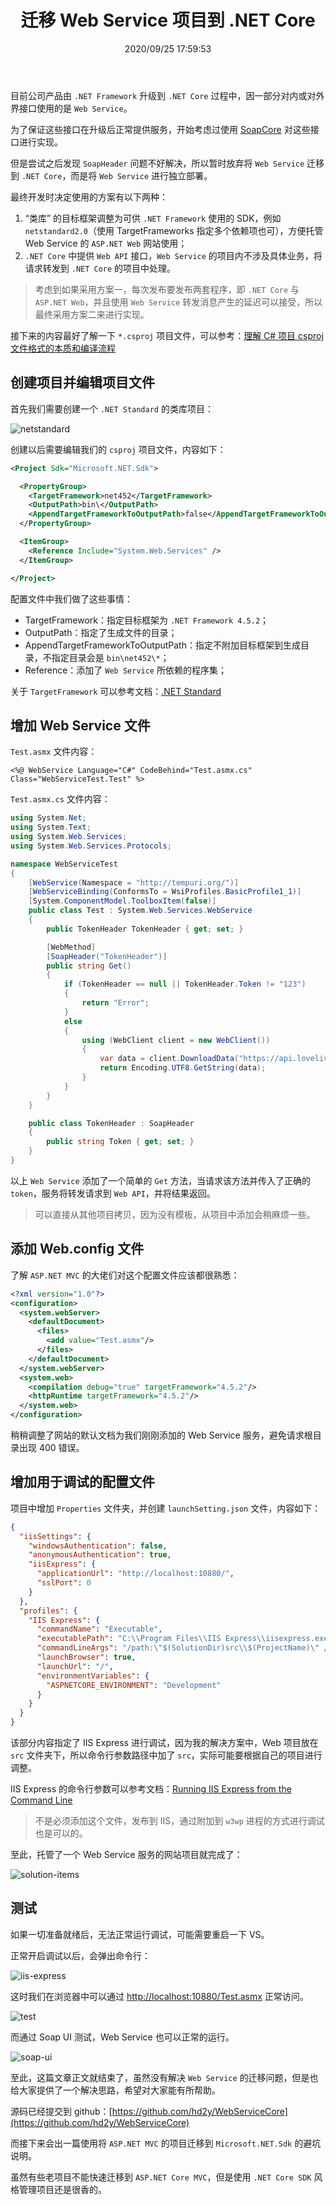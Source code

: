 ﻿---
title: "迁移 Web Service 项目到 .NET Core"
date: "2020/09/25 17:59:53"
updated: "2020/09/25 18:27:57"
permalink: "dotnet-core-migration-web-service/"
tags:
 - WebService
 - WebApi
categories:
 - [开发, C#, "ASP.NET Core"]
---

目前公司产品由 `.NET Framework` 升级到 `.NET Core` 过程中，因一部分对内或对外界接口使用的是 `Web Service`。

为了保证这些接口在升级后正常提供服务，开始考虑过使用 [SoapCore](https://github.com/DigDes/SoapCore) 对这些接口进行实现。

但是尝试之后发现 `SoapHeader` 问题不好解决，所以暂时放弃将 `Web Service` 迁移到 `.NET Core`，而是将 `Web Service` 进行独立部署。

最终开发时决定使用的方案有以下两种：
1. “类库” 的目标框架调整为可供 `.NET Framework` 使用的 SDK，例如 `netstandard2.0`（使用 TargetFrameworks 指定多个依赖项也可），方便托管 Web Service 的 `ASP.NET Web` 网站使用；
2. `.NET Core` 中提供 `Web API` 接口，`Web Service` 的项目内不涉及具体业务，将请求转发到 `.NET Core` 的项目中处理。

> 考虑到如果采用方案一，每次发布要发布两套程序，即 `.NET Core` 与 `ASP.NET Web`，并且使用 `Web Service` 转发消息产生的延迟可以接受，所以最终采用方案二来进行实现。

接下来的内容最好了解一下 `*.csproj` 项目文件，可以参考：[理解 C# 项目 csproj 文件格式的本质和编译流程](https://blog.walterlv.com/post/understand-the-csproj.html)

## 创建项目并编辑项目文件

首先我们需要创建一个 `.NET Standard` 的类库项目：

![netstandard](./200925-dotnet-core-migration-web-service-01.png)

创建以后需要编辑我们的 `csproj` 项目文件，内容如下：

```xml
<Project Sdk="Microsoft.NET.Sdk">

  <PropertyGroup>
    <TargetFramework>net452</TargetFramework>
    <OutputPath>bin\</OutputPath>
    <AppendTargetFrameworkToOutputPath>false</AppendTargetFrameworkToOutputPath>
  </PropertyGroup>

  <ItemGroup>
    <Reference Include="System.Web.Services" />
  </ItemGroup>

</Project>
```

配置文件中我们做了这些事情：
+ TargetFramework：指定目标框架为 `.NET Framework 4.5.2`；
+ OutputPath：指定了生成文件的目录；
+ AppendTargetFrameworkToOutputPath：指定不附加目标框架到生成目录，不指定目录会是 `bin\net452\*`；
+ Reference：添加了 `Web Service` 所依赖的程序集；

关于 `TargetFramework` 可以参考文档：[.NET Standard](https://docs.microsoft.com/en-us/dotnet/standard/net-standard)

## 增加 Web Service 文件

`Test.asmx` 文件内容：

```cshtml
<%@ WebService Language="C#" CodeBehind="Test.asmx.cs" Class="WebServiceTest.Test" %>
```

`Test.asmx.cs` 文件内容：

```csharp
using System.Net;
using System.Text;
using System.Web.Services;
using System.Web.Services.Protocols;

namespace WebServiceTest
{
    [WebService(Namespace = "http://tempuri.org/")]
    [WebServiceBinding(ConformsTo = WsiProfiles.BasicProfile1_1)]
    [System.ComponentModel.ToolboxItem(false)]
    public class Test : System.Web.Services.WebService
    {
        public TokenHeader TokenHeader { get; set; }

        [WebMethod]
        [SoapHeader("TokenHeader")]
        public string Get()
        {
            if (TokenHeader == null || TokenHeader.Token != "123")
            {
                return "Error";
            }
            else
            {
                using (WebClient client = new WebClient())
                {
                    var data = client.DownloadData("https://api.lovelive.tools/api/SweetNothings");
                    return Encoding.UTF8.GetString(data);
                }
            }
        }
    }

    public class TokenHeader : SoapHeader
    {
        public string Token { get; set; }
    }
}
```

以上 `Web Service` 添加了一个简单的 `Get` 方法，当请求该方法并传入了正确的 `token`，服务将转发请求到 `Web API`，并将结果返回。

> 可以直接从其他项目拷贝，因为没有模板，从项目中添加会稍麻烦一些。

## 添加 Web.config 文件

了解 `ASP.NET MVC` 的大佬们对这个配置文件应该都很熟悉：

```xml
<?xml version="1.0"?>
<configuration>
  <system.webServer>
    <defaultDocument>
      <files>
        <add value="Test.asmx"/>
      </files>
    </defaultDocument>
  </system.webServer>
  <system.web>
    <compilation debug="true" targetFramework="4.5.2"/>
    <httpRuntime targetFramework="4.5.2"/>
  </system.web>
</configuration>
```

稍稍调整了网站的默认文档为我们刚刚添加的 Web Service 服务，避免请求根目录出现 400 错误。

## 增加用于调试的配置文件

项目中增加 `Properties` 文件夹，并创建 `launchSetting.json` 文件，内容如下：

```json
{
  "iisSettings": {
    "windowsAuthentication": false,
    "anonymousAuthentication": true,
    "iisExpress": {
      "applicationUrl": "http://localhost:10880/",
      "sslPort": 0
    }
  },
  "profiles": {
    "IIS Express": {
      "commandName": "Executable",
      "executablePath": "C:\\Program Files\\IIS Express\\iisexpress.exe",
      "commandLineArgs": "/path:\"$(SolutionDir)src\\$(ProjectName)\" /port:10880",
      "launchBrowser": true,
      "launchUrl": "/",
      "environmentVariables": {
        "ASPNETCORE_ENVIRONMENT": "Development"
      }
    }
  }
}
```

该部分内容指定了 IIS Express 进行调试，因为我的解决方案中，Web 项目放在 `src` 文件夹下，所以命令行参数路径中加了 `src`，实际可能要根据自己的项目进行调整。

IIS Express 的命令行参数可以参考文档：[Running IIS Express from the Command Line](https://docs.microsoft.com/en-us/iis/extensions/using-iis-express/running-iis-express-from-the-command-line)

> 不是必须添加这个文件，发布到 IIS，通过附加到 `w3wp` 进程的方式进行调试也是可以的。

至此，托管了一个 Web Service 服务的网站项目就完成了：

![solution-items](./200925-dotnet-core-migration-web-service-02.png)

## 测试

如果一切准备就绪后，无法正常运行调试，可能需要重启一下 VS。

正常开启调试以后，会弹出命令行：

![iis-express](./200925-dotnet-core-migration-web-service-03.png)

这时我们在浏览器中可以通过 [http://localhost:10880/Test.asmx](http://localhost:10880/Test.asmx) 正常访问。

![test](./200925-dotnet-core-migration-web-service-04.png)

而通过 Soap UI 测试，Web Service 也可以正常的运行。

![soap-ui](./200925-dotnet-core-migration-web-service-05.png)

至此，这篇文章正文就结束了，虽然没有解决 `Web Service` 的迁移问题，但是也给大家提供了一个解决思路，希望对大家能有所帮助。

源码已经提交到 github：[https://github.com/hd2y/WebServiceCore](https://github.com/hd2y/WebServiceCore)

而接下来会出一篇使用将 `ASP.NET MVC` 的项目迁移到 `Microsoft.NET.Sdk` 的避坑说明。

虽然有些老项目不能快速迁移到 `ASP.NET Core MVC`，但是使用 `.NET Core SDK` 风格管理项目还是很香的。
